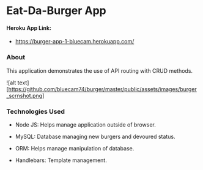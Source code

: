 # Eat-Da-Burger App

#### Heroku App Link:
* https://burger-app-1-bluecam.herokuapp.com/

### About

This application demonstrates the use of API routing with CRUD methods. 

![alt text][https://github.com/bluecam74/burger/master/public/assets/images/burger_scrnshot.png]


### Technologies Used

* Node JS: Helps manage application outside of browser.

* MySQL: Database managing new burgers and devoured status. 

* ORM: Helps manage manipulation of database.

* Handlebars: Template management. 



